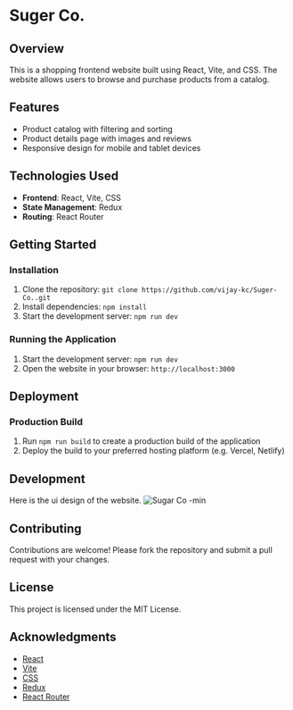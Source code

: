 **Suger Co.**
=====================

**Overview**
-----------

This is a shopping frontend website built using React, Vite, and CSS. The website allows users to browse and purchase products from a catalog.

**Features**
------------

* Product catalog with filtering and sorting
* Product details page with images and reviews
* Responsive design for mobile and tablet devices

**Technologies Used**
--------------------

* **Frontend**: React, Vite, CSS
* **State Management**: Redux
* **Routing**: React Router

**Getting Started**
---------------

### Installation

1. Clone the repository: `git clone https://github.com/vijay-kc/Suger-Co..git`
2. Install dependencies: `npm install`
3. Start the development server: `npm run dev`


### Running the Application

1. Start the development server: `npm run dev`
2. Open the website in your browser: `http://localhost:3000`

**Deployment**
------------

### Production Build

1. Run `npm run build` to create a production build of the application
2. Deploy the build to your preferred hosting platform (e.g. Vercel, Netlify)

**Development**
-------------

Here is the ui design of the website.
![Sugar Co -min](https://github.com/vijay-kc/Suger-Co./assets/118093154/4b2910aa-d2b4-4edc-a334-da700f757d6d)

**Contributing**
------------

Contributions are welcome! Please fork the repository and submit a pull request with your changes.

**License**
-------

This project is licensed under the MIT License.

**Acknowledgments**
---------------

* [React](https://reactjs.org/)
* [Vite](https://vitejs.dev/)
* [CSS](https://www.w3.org/Style/CSS/)
* [Redux](https://redux.js.org/)
* [React Router](https://reactrouter.com/)
